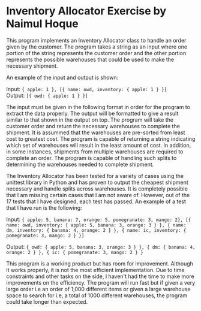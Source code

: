 # Inventory Allocator Exercise by Naimul Hoque
This program implements an Inventory Allocator class to handle an order given by the customer. The program takes a string as an input where one portion of the string represents the customer order and the other portion represents the possible warehouses that could be used to make the necessary shipment.

An example of the input and output is shown:

Input: `{ apple: 1 }, [{ name: owd, inventory: { apple: 1 } }]`  
Output: `[{ owd: { apple: 1 } }]`

The input must be given in the following format in order for the program to extract the data properly. The output will be formatted to give a result similar to that shown in the output on top. The program will take the customer order and return the necessary warehouses to complete the shipment. It is assummed that the warehouses are pre-sorted from least cost to greatest cost. The program is capable of returning a string indicating which set of warehouses will result in the least amount of cost. In addition, in some instances, shipments from multiple warehouses are required to complete an order. The program is capable of handling such splits to determining the warehouses needed to complete shipment. 

The Inventory Allocator has been tested for a variety of cases using the unittest library in Python and has proven to output the cheapest shipment necessary and handle splits across warehouses. It is completely possible that I am missing certain cases that I am not aware of. However, out of the 17 tests that I have designed, each test has passed. An example of a test that I have run is the following:

Input: `{ apple: 5, banana: 7, orange: 5, pomegranate: 3, mango: 2}, [{ name: owd, inventory: { apple: 5, banana: 3, orange: 3 } }, { name: dm, inventory: { banana: 4, orange: 2 } }, { name: ic, inventory: { pomegranate: 3, mango: 2 } }]`

Output: `{ owd: { apple: 5, banana: 3, orange: 3 } }, { dm: { banana: 4, orange: 2 } }, { ic: { pomegranate: 3, mango: 2 } }`




This program is a working product but has room for improvement. Although it works properly, it is not the most efficient implementation. Due to time constraints and other tasks on the side, I haven't had the time to make more improvements on the efficiency. The program will run fast but if given a very large order i.e an order of 1,000 different items or given a large warehouse space to search for i.e, a total of 1000 different warehouses, the program could take longer than expected.
